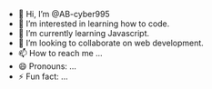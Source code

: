 - 👋 Hi, I’m @AB-cyber995
- 👀 I’m interested in learning how to code.
- 🌱 I’m currently learning Javascript.
- 💞️ I’m looking to collaborate on web development.
- 📫 How to reach me ...
- 😄 Pronouns: ...
- ⚡ Fun fact: ...

<!---
AB-cyber995/AB-cyber995 is a ✨ special ✨ repository because its `README.md` (this file) appears on your GitHub profile.
You can click the Preview link to take a look at your changes.
--->
